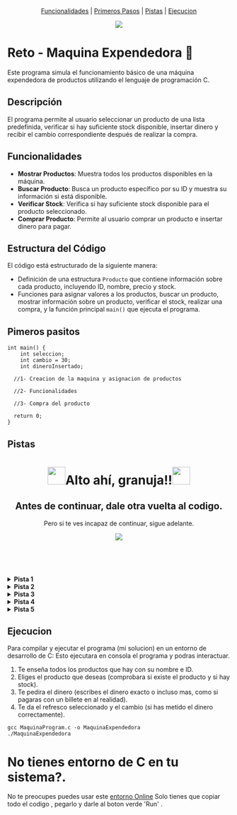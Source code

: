 <p align = "center">
  <a href= "#funcionalidades">Funcionalidades</a> |
  <a href= "#pimeros-pasitos">Primeros Pasos</a> |
  <a href= "#pistas">Pistas</a> |
  <a href= "#ejecucion">Ejecucion</a>
</p>

<div align="center">
  <img src="https://media.tenor.com/EVCicq5T6_UAAAAM/vending-machine-loop.gif">
</div>

# Reto - Maquina Expendedora 🛒
Este programa simula el funcionamiento básico de una máquina expendedora de productos utilizando el lenguaje de programación C.

## Descripción
El programa permite al usuario seleccionar un producto de una lista predefinida, verificar si hay suficiente stock disponible, insertar dinero y recibir el cambio correspondiente después de realizar la compra.

## Funcionalidades
- **Mostrar Productos**: Muestra todos los productos disponibles en la máquina.
- **Buscar Producto**: Busca un producto específico por su ID y muestra su información si está disponible.
- **Verificar Stock**: Verifica si hay suficiente stock disponible para el producto seleccionado.
- **Comprar Producto**: Permite al usuario comprar un producto e insertar dinero para pagar.

## Estructura del Código
El código está estructurado de la siguiente manera:

- Definición de una estructura `Producto` que contiene información sobre cada producto, incluyendo ID, nombre, precio y stock.
- Funciones para asignar valores a los productos, buscar un producto, mostrar información sobre un producto, verificar el stock, realizar una compra, y la función principal `main()` que ejecuta el programa.

## Pimeros pasitos
~~~
int main() {
    int seleccion;
    int cambio = 30;
    int dineroInsertado;

  //1- Creacion de la maquina y asignacion de productos

  //2- Funcionalidades

  //3- Compra del producto

  return 0;
}
~~~

## Pistas
<div align="center">
  <h1 style="border-bottom: none;"><img src="https://emojicdn.elk.sh/🚨" style="width: 40px">Alto ahí, granuja!!<img src="https://emojicdn.elk.sh/🚨" style="width: 40px"></h1>
  <h2>Antes de continuar, dale otra vuelta al codigo.</h2>
  <p>Pero si te ves incapaz de continuar, sigue adelante.</p>
  <img src="https://media0.giphy.com/media/v1.Y2lkPTc5MGI3NjExMDl6bHlnYXZycGdtNnd0NnZwY3A3eWM3amZqaWpjZHhhNXJ5N3dneCZlcD12MV9pbnRlcm5hbF9naWZfYnlfaWQmY3Q9Zw/zCpYQh5YVhdI1rVYpE/giphy.gif">
</div>

<br/><br/><br/>


<details><summary><b>Pista 1</b></summary><p>Como diria Jack el destripador "Vamos por partes"</p></details>

<details><summary><b>Pista 2</b></summary><p>Para crear los productos se usan las estructuras</p></details>

<details><summary><b>Pista 3</b></summary><p>Primero deberia buscar el producto (si este existe ...) comprobaremos el stock (si hay stock ...) y asi hasta que el cliente consiga su producto y su cambio de vuelta</p></details>

<details><summary><b>Pista 4</b></summary><p>Aqui te dejo un trocito de la solucion ...
<code>
// busca 1 producto, si lo encuentra lo devuelve
int buscarProducto(struct Producto *listaDeProductos, int productoSeleccionado, int totalProductos){
    int i = 0;
    while (i < totalProductos)
    {
        if (listaDeProductos[i].idProducto == productoSeleccionado){
            printf("Quieres %s \n", listaDeProductos[i].nombre);
            return productoSeleccionado;
        }
        i++;
    }
    printf("Producto no encontrado");
    return -1;
}
</code>
</p></details>

<details><summary><b>Pista 5</b></summary><p>Otro trocito de codigo (y el ultimo)
<code>
// comprobamos si hay stock del producto que estamos mirando
int stockDeProducto(struct Producto *listaDeProductos, int productoSeleccionado){
    if(listaDeProductos[productoSeleccionado].stock <= 0){
        printf("Producto agotado, por favor seleccione otro producto \n");
        return 0;
    }
    else{
        printf("Tenemos %d de este producto \n", listaDeProductos[productoSeleccionado].stock);
        return (listaDeProductos[productoSeleccionado].stock);
    }
}
</code>
</p></details>

## Ejecucion

Para compilar y ejecutar el programa (mi solucion) en un entorno de desarrollo de C:
Esto ejecutara en consola el programa y podras interactuar.
1. Te enseña todos los productos que hay con su nombre e ID.
2. Eliges el producto que deseas (comprobara si existe el producto y si hay stock).
3. Te pedira el dinero (escribes el dinero exacto o incluso mas, como si pagaras con un billete en al realidad).
4. Te da el refresco seleccionado y el cambio (si has metido el dinero correctamente).

~~~
gcc MaquinaProgram.c -o MaquinaExpendedora
./MaquinaExpendedora
~~~

# No tienes entorno de C en tu sistema?. 
No te preocupes puedes usar este [entorno Online](https://www.onlinegdb.com/online_c_compiler)
Solo tienes que copiar todo el codigo , pegarlo y darle al boton verde 'Run' .